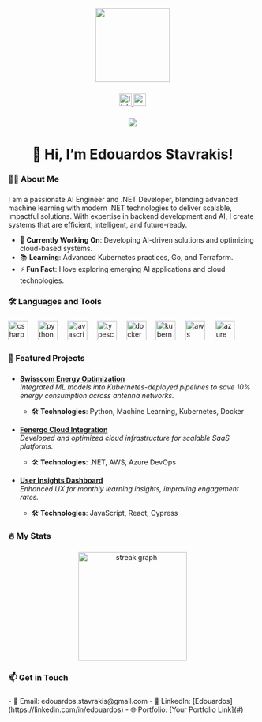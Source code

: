 <div align="center">
  <img height="150" src="https://camo.githubusercontent.com/62da68eb62b1e5f175f7d1f0191dd89a653d7908feb22d37d4a0ab07365d6791/68747470733a2f2f6d656469612e67697068792e636f6d2f6d656469612f4d3967624264396e6244724f5475314d71782f67697068792e676966" />
</div>

###

<div align="center">
  <a href="https://linkedin.com/in/edouardos">
    <img src="https://img.shields.io/static/v1?message=LinkedIn&logo=linkedin&label=&color=0077B5&logoColor=white&labelColor=&style=for-the-badge" height="25" alt="linkedin logo" />
  </a>
  <a href="mailto:edouardos.stavrakis@gmail.com">
    <img src="https://img.shields.io/static/v1?message=Email&logo=gmail&label=&color=EA4335&logoColor=white&labelColor=&style=for-the-badge" height="25" alt="email logo" />
  </a>
</div>

###

<div align="center">
  <img src="https://visitor-badge.laobi.icu/badge?page_id=edouardos.stavrakis" />
</div>

###

<h1 align="center">👋 Hi, I’m Edouardos Stavrakis!</h1>

###

<h3 align="left">👨‍💻 About Me</h3>

###

<p align="left">
I am a passionate AI Engineer and .NET Developer, blending advanced machine learning with modern .NET technologies to deliver scalable, impactful solutions. With expertise in backend development and AI, I create systems that are efficient, intelligent, and future-ready. 

- 🔭 **Currently Working On**: Developing AI-driven solutions and optimizing cloud-based systems.
- 📚 **Learning**: Advanced Kubernetes practices, Go, and Terraform.
- ⚡ **Fun Fact**: I love exploring emerging AI applications and cloud technologies.
</p>

###

<h3 align="left">🛠 Languages and Tools</h3>

###

<div align="left">
  <img src="https://cdn.jsdelivr.net/gh/devicons/devicon/icons/csharp/csharp-original.svg" height="40" alt="csharp logo" />
  <img width="12" />
  <img src="https://cdn.jsdelivr.net/gh/devicons/devicon/icons/python/python-original.svg" height="40" alt="python logo" />
  <img width="12" />
  <img src="https://cdn.jsdelivr.net/gh/devicons/devicon/icons/javascript/javascript-original.svg" height="40" alt="javascript logo" />
  <img width="12" />
  <img src="https://cdn.jsdelivr.net/gh/devicons/devicon/icons/typescript/typescript-original.svg" height="40" alt="typescript logo" />
  <img width="12" />
  <img src="https://cdn.jsdelivr.net/gh/devicons/devicon/icons/docker/docker-plain-wordmark.svg" height="40" alt="docker logo" />
  <img width="12" />
  <img src="https://cdn.jsdelivr.net/gh/devicons/devicon/icons/kubernetes/kubernetes-plain.svg" height="40" alt="kubernetes logo" />
  <img width="12" />
  <img src="https://cdn.jsdelivr.net/gh/devicons/devicon/icons/amazonwebservices/amazonwebservices-original-wordmark.svg" height="40" alt="aws logo" />
  <img width="12" />
  <img src="https://cdn.jsdelivr.net/gh/devicons/devicon/icons/azure/azure-original.svg" height="40" alt="azure logo" />
</div>

###

<h3 align="left">💼 Featured Projects</h3>

###

- **[Swisscom Energy Optimization](#)**  
  _Integrated ML models into Kubernetes-deployed pipelines to save 10% energy consumption across antenna networks._  
  - 🛠 **Technologies**: Python, Machine Learning, Kubernetes, Docker  

- **[Fenergo Cloud Integration](#)**  
  _Developed and optimized cloud infrastructure for scalable SaaS platforms._  
  - 🛠 **Technologies**: .NET, AWS, Azure DevOps  

- **[User Insights Dashboard](#)**  
  _Enhanced UX for monthly learning insights, improving engagement rates._  
  - 🛠 **Technologies**: JavaScript, React, Cypress  

###

<h3 align="left">🔥 My Stats</h3>

###

<div align="center">
  <img src="https://streak-stats.demolab.com?user=edouardosstavrakis&locale=en&mode=daily&theme=dark&hide_border=false&border_radius=5&order=3" height="220" alt="streak graph" />
</div>

###

<h3 align="left">📫 Get in Touch</h3>

###

<p align="left">
- 📧 Email: edouardos.stavrakis@gmail.com  
- 💼 LinkedIn: [Edouardos](https://linkedin.com/in/edouardos)  
- 🌐 Portfolio: [Your Portfolio Link](#)  
</p>
